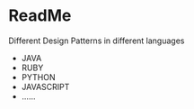 # ReadMe

Different Design Patterns in different languages
- JAVA
- RUBY
- PYTHON
- JAVASCRIPT
- ......
